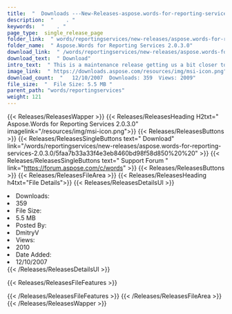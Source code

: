 ```yaml
---
title:  "  Downloads ---New-Releases-aspose.words-for-reporting-services-2.0.3.0 . " 
description:  "    . " 
keywords:  "    . " 
page_type:  single_release_page
folder_link:  " words/reportingservices/new-releases/aspose.words-for-reporting-services-2.0.3.0/"
folder_name:  " Aspose.Words for Reporting Services 2.0.3.0"
download_link:  " /words/reportingservices/new-releases/aspose.words-for-reporting-services-2.0.3.0/5faa7b33a33f4e3eb8460bd98f58d850"
download_text:  " Download"
intro_text:  " This is a maintenance release getting us a bit closer to perfect conversion of R..."
image_link:  " https://downloads.aspose.com/resources/img/msi-icon.png"
download_count:  "   12/10/2007  Downloads: 359  Views: 2009"
file_size:  "  File Size: 5.5 MB "
parent_path: "words/reportingservices"
weight: 121 
---
```


{{< Releases/ReleasesWapper >}}
  {{< Releases/ReleasesHeading H2txt=" Aspose.Words for Reporting Services 2.0.3.0" imagelink="/resources/img/msi-icon.png">}}
  {{< Releases/ReleasesButtons >}}
    {{< Releases/ReleasesSingleButtons text=" Download" link="/words/reportingservices/new-releases/aspose.words-for-reporting-services-2.0.3.0/5faa7b33a33f4e3eb8460bd98f58d850%20%20" >}}
    {{< Releases/ReleasesSingleButtons text=" Support Forum " link="https://forum.aspose.com/c/words" >}}
  {{< Releases/ReleasesButtons >}}
  {{< Releases/ReleasesFileArea >}}
    {{< Releases/ReleasesHeading h4txt="File Details">}}
    {{< Releases/ReleasesDetailsUl >}}
             <li>Downloads:</li><li>359</li><li>File Size:</li><li>5.5 MB</li><li>Posted By:</li><li>DmitryV</li><li>Views:</li><li>2010</li><li>Date Added:</li><li>12/10/2007</li>
    {{< /Releases/ReleasesDetailsUl >}}

  {{< Releases/ReleasesFileFeatures >}}
      
  {{< /Releases/ReleasesFileFeatures >}}
 {{< /Releases/ReleasesFileArea >}}
{{< /Releases/ReleasesWapper >}}


